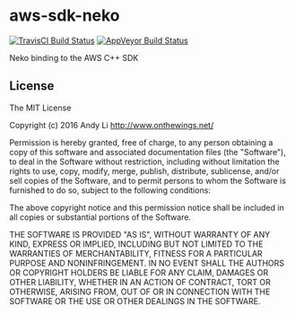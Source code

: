 # aws-sdk-neko

[![TravisCI Build Status](https://travis-ci.org/andyli/aws-sdk-neko.svg?branch=master)](https://travis-ci.org/andyli/aws-sdk-neko)
[![AppVeyor Build Status](https://ci.appveyor.com/api/projects/status/github/andyli/aws-sdk-neko?branch=master&svg=true)](https://ci.appveyor.com/project/andyli/aws-sdk-neko)

Neko binding to the AWS C++ SDK

## License

The MIT License

Copyright (c) 2016 Andy Li http://www.onthewings.net/

Permission is hereby granted, free of charge, to any person obtaining a copy of this software and associated documentation files (the "Software"), to deal in the Software without restriction, including without limitation the rights to use, copy, modify, merge, publish, distribute, sublicense, and/or sell copies of the Software, and to permit persons to whom the Software is furnished to do so, subject to the following conditions:

The above copyright notice and this permission notice shall be included in all copies or substantial portions of the Software.

THE SOFTWARE IS PROVIDED "AS IS", WITHOUT WARRANTY OF ANY KIND, EXPRESS OR IMPLIED, INCLUDING BUT NOT LIMITED TO THE WARRANTIES OF MERCHANTABILITY, FITNESS FOR A PARTICULAR PURPOSE AND NONINFRINGEMENT. IN NO EVENT SHALL THE AUTHORS OR COPYRIGHT HOLDERS BE LIABLE FOR ANY CLAIM, DAMAGES OR OTHER LIABILITY, WHETHER IN AN ACTION OF CONTRACT, TORT OR OTHERWISE, ARISING FROM, OUT OF OR IN CONNECTION WITH THE SOFTWARE OR THE USE OR OTHER DEALINGS IN THE SOFTWARE.
